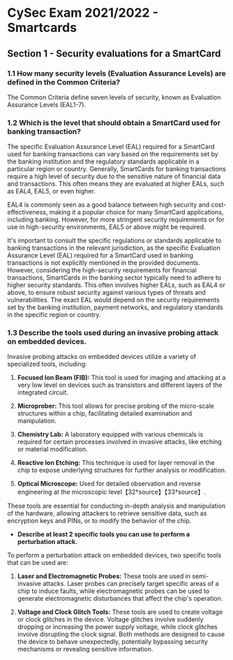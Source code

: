 # CySec Exam 2021/2022 - Smartcards

## Section 1 - Security evaluations for a SmartCard

### **1.1 How many security levels (Evaluation Assurance Levels) are defined in the Common Criteria?**

The Common Criteria define seven levels of security, known as Evaluation Assurance Levels (EAL1-7).

### **1.2 Which is the level that should obtain a SmartCard used for banking transaction?**

The specific Evaluation Assurance Level (EAL) required for a SmartCard used for banking transactions can vary based on the requirements set by the banking institution and the regulatory standards applicable in a particular region or country. Generally, SmartCards for banking transactions require a high level of security due to the sensitive nature of financial data and transactions. This often means they are evaluated at higher EALs, such as EAL4, EAL5, or even higher.

EAL4 is commonly seen as a good balance between high security and cost-effectiveness, making it a popular choice for many SmartCard applications, including banking. However, for more stringent security requirements or for use in high-security environments, EAL5 or above might be required.

It's important to consult the specific regulations or standards applicable to banking transactions in the relevant jurisdiction, as the specific Evaluation Assurance Level (EAL) required for a SmartCard used in banking transactions is not explicitly mentioned in the provided documents. However, considering the high-security requirements for financial transactions, SmartCards in the banking sector typically need to adhere to higher security standards. This often involves higher EALs, such as EAL4 or above, to ensure robust security against various types of threats and vulnerabilities. The exact EAL would depend on the security requirements set by the banking institution, payment networks, and regulatory standards in the specific region or country.

### **1.3 Describe the tools used during an invasive probing attack on embedded devices.**

Invasive probing attacks on embedded devices utilize a variety of specialized tools, including:

1. **Focused Ion Beam (FIB):** This tool is used for imaging and attacking at a very low level on devices such as transistors and different layers of the integrated circuit.

2. **Microprober:** This tool allows for precise probing of the micro-scale structures within a chip, facilitating detailed examination and manipulation.

3. **Chemistry Lab:** A laboratory equipped with various chemicals is required for certain processes involved in invasive attacks, like etching or material modification.

4. **Reactive Ion Etching:** This technique is used for layer removal in the chip to expose underlying structures for further analysis or modification.

5. **Optical Microscope:** Used for detailed observation and reverse engineering at the microscopic level【32†source】【33†source】.

These tools are essential for conducting in-depth analysis and manipulation of the hardware, allowing attackers to retrieve sensitive data, such as encryption keys and PINs, or to modify the behavior of the chip.

- **Describe at least 2 specific tools you can use to perform a perturbation attack.**

To perform a perturbation attack on embedded devices, two specific tools that can be used are:

1. **Laser and Electromagnetic Probes:** These tools are used in semi-invasive attacks. Laser probes can precisely target specific areas of a chip to induce faults, while electromagnetic probes can be used to generate electromagnetic disturbances that affect the chip's operation.

2. **Voltage and Clock Glitch Tools:** These tools are used to create voltage or clock glitches in the device. Voltage glitches involve suddenly dropping or increasing the power supply voltage, while clock glitches involve disrupting the clock signal. Both methods are designed to cause the device to behave unexpectedly, potentially bypassing security mechanisms or revealing sensitive information.
